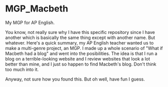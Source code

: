 # MGP_Macbeth
My MGP for AP English.

You know, not really sure why I have this specific repository since I have another which is basically the same thing except with another name.
But whatever.
Here's a quick summary, my AP English teacher wanted us to make a multi-genre project, an MGP. I made up a whole scenario of "What if Macbeth had a blog" and went into the posibilities.
The idea is that I run a blog on a terrible-looking website and I review websites that look a lot better than mine, and I just so happen to find Macbeth's blog.
Don't think too much into it. 

Anyway, not sure how you found this. But oh well, have fun I guess.

